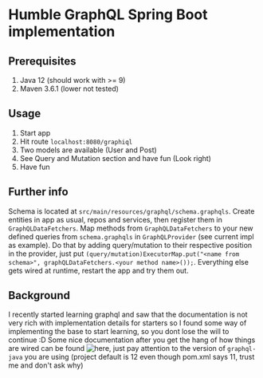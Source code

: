 # Humble GraphQL Spring Boot implementation 

## Prerequisites
1. Java 12 (should work with >= 9)
2. Maven 3.6.1 (lower not tested)

## Usage
1. Start app
2. Hit route `localhost:8080/graphiql`
3. Two models are available (User and Post)
4. See Query and Mutation section and have fun (Look right)
5. Have fun

## Further info
Schema is located at `src/main/resources/graphql/schema.graphqls`. Create entities in app as usual, repos and services, then register them in `GraphQLDataFetchers`. Map methods from `GraphQLDataFetchers` to your new defined queries from `schema.graphqls` in `GraphQLProvider` (see current impl as example). Do that by adding query/mutation to their respective position in the provider, just put `(query/mutation)ExecutorMap.put("<name from schema>", graphQLDataFetchers.<your method name>());`. Everything else gets wired at runtime, restart the app and try them out.

## Background
I recently started learning graphql and saw that the documentation is not very rich with implementation details for starters so I found some way of implementing the base to start learning, so you dont lose the will to continue :D
Some nice documentation after you get the hang of how things are wired can be found ![here](https://www.graphql-java.com/documentation/v12/), just pay attention to the version of `graphql-java` you are using (project default is 12 even though pom.xml says 11, trust me and don't ask why) 
